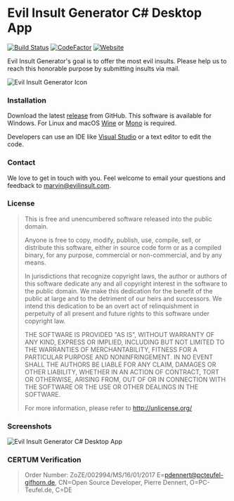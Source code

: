 # Evil Insult Generator C# Desktop App
[![Build Status](https://travis-ci.org/EvilInsultGenerator/c-sharp-desktop.svg?branch=master)](https://travis-ci.org/EvilInsultGenerator/c-sharp-desktop)
[![CodeFactor](https://www.codefactor.io/repository/github/evilinsultgenerator/c-sharp-desktop/badge)](https://www.codefactor.io/repository/github/evilinsultgenerator/c-sharp-desktop)
[![Website](https://img.shields.io/website-up-down-green-red/https/shields.io.svg)](https://evilinsult.com)

Evil Insult Generator's goal is to offer the most evil insults. Please help us to reach this honorable purpose by submitting insults via mail.

![Evil Insult Generator Icon](https://cloud.githubusercontent.com/assets/22981912/19600664/5521d010-97a6-11e6-9f67-fec931b199d7.png)

### Installation

Download the latest [release](https://github.com/EvilInsultGenerator/c-sharp-desktop/releases/latest/) from GitHub. This software is available for Windows. For Linux and macOS [Wine](https://www.winehq.org/) or [Mono](http://www.mono-project.com/) is required.

Developers can use an IDE like [Visual Studio](https://www.visualstudio.com/) or a text editor to edit the code.

### Contact

We love to get in touch with you. Feel welcome to email your questions and feedback to [marvin@evilinsult.com](mailto:marvin@evilinsult.com).

### License
> This is free and unencumbered software released into the public domain.
>
> Anyone is free to copy, modify, publish, use, compile, sell, or
> distribute this software, either in source code form or as a compiled
> binary, for any purpose, commercial or non-commercial, and by any
> means.
>
> In jurisdictions that recognize copyright laws, the author or authors
> of this software dedicate any and all copyright interest in the
> software to the public domain. We make this dedication for the benefit
> of the public at large and to the detriment of our heirs and
> successors. We intend this dedication to be an overt act of
> relinquishment in perpetuity of all present and future rights to this
> software under copyright law.
>
> THE SOFTWARE IS PROVIDED "AS IS", WITHOUT WARRANTY OF ANY KIND,
> EXPRESS OR IMPLIED, INCLUDING BUT NOT LIMITED TO THE WARRANTIES OF
> MERCHANTABILITY, FITNESS FOR A PARTICULAR PURPOSE AND NONINFRINGEMENT.
> IN NO EVENT SHALL THE AUTHORS BE LIABLE FOR ANY CLAIM, DAMAGES OR
> OTHER LIABILITY, WHETHER IN AN ACTION OF CONTRACT, TORT OR OTHERWISE,
> ARISING FROM, OUT OF OR IN CONNECTION WITH THE SOFTWARE OR THE USE OR
> OTHER DEALINGS IN THE SOFTWARE.
>
> For more information, please refer to <http://unlicense.org/>

### Screenshots

![Evil Insult Generator C# Desktop App](https://cloud.githubusercontent.com/assets/23154819/19838935/65761158-9ed9-11e6-96b6-85baf9edb430.PNG)


### CERTUM Verification
> Order Number: ZoZE/002994/MS/16/01/2017
> E=pdennert@pcteufel-gifhorn.de,
> CN=Open Source Developer,
> Pierre Dennert,
> O=PC-Teufel.de,
> C=DE